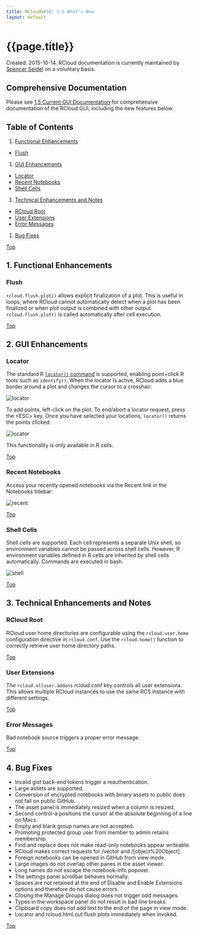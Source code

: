 ```yaml
---
title: RCloud&#58; 1.5 What's New
layout: default
---
```


<a name="top"></a>

<div class="frmttng">

<h1> {{page.title}} </h1>

</div>

Created: 2015-10-14. RCloud documentation is currently maintained by <a target="_blank" href="http://www.spencerseidel.com">Spencer Seidel</a> on a voluntary basis.

## Comprehensive Documentation

Please see [1.5 Current GUI Documentation](/rcloud/doc/1.5/guidoc/doc.html) for comprehensive documentation of the RCloud GUI, including the new features below.

## Table of Contents

1. [Functional Enhancements](#functional)
  * [Flush](#flush)
1. [GUI Enhancements](#gui)
  * [Locator](#locator)
  * [Recent Notebooks](#recentnotebooks)
  * [Shell Cells](#shellcells)
1. [Technical Enhancements and Notes](#tech)
  * [RCloud Root](#root)
  * [User Extensions](#userextensions)
  * [Error Messages](#errormessages)
1. [Bug Fixes](#bugfixes)

[Top](#top)

<a name="functional" />

## 1. Functional Enhancements

<a name="flush" />

### Flush

`rcloud.flush.plot()` allows explicit finalization of a plot. This is useful in loops, where RCloud cannot automatically detect when a plot has been finalized or when plot output is combined with other output. `rcloud.flush.plot()` is called automatically after cell execution.

[Top](#top)

<a name="gui" />

## 2. GUI Enhancements

<a name="locator" />

### Locator

The standard R [`locator()` command](https://stat.ethz.ch/R-manual/R-devel/library/graphics/html/locator.html) is supported, enabling point+click R tools such as `identify()`. When the locator is active, RCloud adds a blue border around a plot and changes the cursor to a crosshair:

![locator](img/locator.png)

To add points, left-click on the plot. To end/abort a locator request, press the &lt;ESC&gt; key. Once you have selected your locations, `locator()` returns the points clicked:

![locator](img/locator_res.png)

This functionality is only available in R cells.

[Top](#top)

<a name="recentnotebooks" />

### Recent Notebooks

Access your recently opened notebooks via the Recent link in the Notebooks titlebar:

![recent](img/recent.png)

[Top](#top)

<a name="shellcells" />

### Shell Cells

Shell cells are supported. Each cell represents a separate Unix shell, so environment variables cannot be passed across shell cells. However, R environment variables defined in R cells are inherited by shell cells automatically. Commands are executed in bash.

![shell](img/shell.png)

[Top](#top)

<a name="tech" />

## 3. Technical Enhancements and Notes

<a name="root" />

### RCloud Root

RCloud user home directories are configurable using the `rcloud.user.home` configuration directive in `rcloud.conf`. Use the `rcloud.home()` function to correctly retrieve user home directory paths.

[Top](#top)

<a name="userextensions" />

### User Extensions

The `rcloud.alluser.addons` rcloud.conf key controls all user extensions. This allows multiple RCloud instances to use the same RCS instance with different settings.

[Top](#top)

<a name="errormessages" />

### Error Messages

Bad notebook source triggers a proper error message.

[Top](#top)

<a name="bugfixes" />

## 4. Bug Fixes

* Invalid gist back-end tokens trigger a reauthentication.
* Large assets are supported.
* Conversion of encrypted notebooks with binary assets to public does not fail on public GitHub.
* The asset panel is immediately resized when a column is resized.
* Second control-a positions the cursor at the absolute beginning of a line on Macs.
* Empty and blank group names are not accepted.
* Promoting protected group user from member to admin retains membership.
* Find and replace does not make read-only notebooks appear writeable.
* RCloud makes correct requests for /vector and /[object%20Object].
* Foreign notebooks can be opened in GitHub from view mode.
* Large images do not overlap other panes in the asset viewer.
* Long names do not escape the notebook-info popover.
* The settings panel scrollbar behaves normally.
* Spaces are not retained at the end of Disable and Enable Extensions options and therefore do not cause errors.
* Closing the Manage Groups dialog does not trigger odd messages.
* Types in the workspace panel do not result in bad line breaks.
* Clipboard copy does not add text to the end of the page in view mode.
* Locator and rcloud.html.out flush plots immediately when invoked.

[Top](#top)
